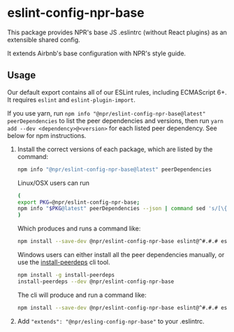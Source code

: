 # eslint-config-npr-base

This package provides NPR's base JS .eslintrc (without React plugins) as an extensible shared config.

It extends Airbnb's base configuration with NPR's style guide.

## Usage

Our default export contains all of our ESLint rules, including ECMAScript 6+. It requires `eslint` and `eslint-plugin-import`.

If you use yarn, run `npm info "@npr/eslint-config-npr-base@latest" peerDependencies` to list the peer dependencies and versions, then run `yarn add --dev <dependency>@<version>` for each listed peer dependency. See below for npm instructions.

1. Install the correct versions of each package, which are listed by the command:

    ```sh
    npm info "@npr/eslint-config-npr-base@latest" peerDependencies
    ```

    Linux/OSX users can run
    ```sh
    (
    export PKG=@npr/eslint-config-npr-base;
    npm info "$PKG@latest" peerDependencies --json | command sed 's/[\{\},]//g ; s/: /@/g' | xargs npm install --save-dev "$PKG@latest"
    )
    ```

    Which produces and runs a command like:

    ```sh
    npm install --save-dev @npr/eslint-config-npr-base eslint@^#.#.# eslint-plugin-import@^#.#.#
    ```

    Windows users can either install all the peer dependencies manually, or use the [install-peerdeps](https://github.com/nathanhleung/install-peerdeps) cli tool.

    ```sh
    npm install -g install-peerdeps
    install-peerdeps --dev @npr/eslint-config-npr-base
    ```

    The cli will produce and run a command like:

    ```sh
    npm install --save-dev @npr/eslint-config-npr-base eslint@^#.#.# eslint-plugin-import@^#.#.#
    ```

2. Add `"extends": "@npr/esling-config-npr-base"` to your .eslintrc.
